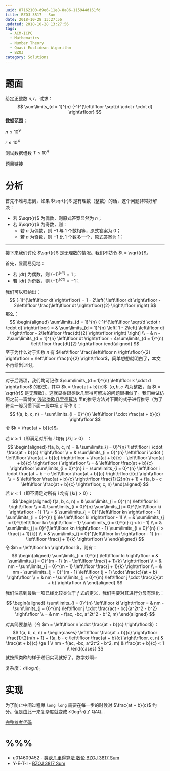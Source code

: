 ```yaml
---
uuid: 87162100-d9e6-11e8-8a86-115944d161fd
title: BZOJ 3817 - Sum
date: 2018-10-28 13:27:56
updated: 2018-10-28 13:27:56
tags:
  - ACM-ICPC
  - Mathematics
  - Number Theory
  - Quasi-Euclidean Algorithm
  - BZOJ
category: Solutions
---
```


# 题面

给定正整数 $n, r$，试求：
$$
\sum\limits_{d = 1}^{n} (-1)^{\left\lfloor \sqrt{d \cdot r \cdot d} \right\rfloor}
$$
**数据范围**：

$n \le 10^9$

$r \le 10^4$

测试数据组数 $T \le 10^4$

[题目链接](https://www.lydsy.com/JudgeOnline/problem.php?id=3817)

# 分析

首先不难考虑到，如果 $\sqrt{r}$ 是有理数（整数）的话，这个问题非常好解决：

- 若 $\sqrt{r}$ 为偶数，则原式答案显然为 $n$；
- 若 $\sqrt{r}$ 为奇数，则：
  - 若 $n$ 为偶数，则 $-1$ 与 $1$ 个数相等，原式答案为 $0$；
  - 若 $n$ 为奇数，则 $-1$ 比 $1$ 个数多一个，原式答案为 $1$；

---

接下来我们讨论 $\sqrt{r}$ 是无理数的情况。我们不妨令 $t = \sqrt{r}$。

首先，显而易见地：

- 若 $\left\lfloor dt \right\rfloor$ 为偶数，则 $(-1)^{\left\lfloor dt \right\rfloor} = 1$；
- 若 $\left\lfloor dt \right\rfloor$ 为奇数，则 $(-1)^{\left\lfloor dt \right\rfloor} = -1$；

我们可以归纳出：
$$
(-1)^{\left\lfloor dt \right\rfloor} = 1 - 2\left( \left\lfloor dt \right\rfloor - 2\left\lfloor \frac{\left\lfloor dt \right\rfloor}{2} \right\rfloor \right)
$$
那么：
$$
\begin{aligned}
\sum\limits_{d = 1}^{n} (-1)^{\left\lfloor \sqrt{d \cdot r \cdot d} \right\rfloor}
= & \sum\limits_{d = 1}^{n} \left[ 1 - 2\left( \left\lfloor dt \right\rfloor - 2\left\lfloor \frac{dt}{2} \right\rfloor \right) \right] \\
= & n - 2\sum\limits_{d = 1}^{n} \left\lfloor dt \right\rfloor + 4\sum\limits_{d = 1}^{n} \left\lfloor \frac{dt}{2} \right\rfloor
\end{aligned}
$$
至于为什么对于实数 $n$ 有 $\left\lfloor \frac{\left\lfloor n \right\rfloor}{2} \right\rfloor = \left\lfloor \frac{n}{2} \right\rfloor$，简单想想就明白了，本文不再给出证明。

---

对于后两项，我们均可记作 $\sum\limits_{d = 1}^{n} \left\lfloor k \cdot d \right\rfloor$ 的形式，其中 $k = \frac{at + b}{c}$（$a, b, c$ 均为整数，而 $t = \sqrt{r}$ 是无理数）。这就显得跟类欧几里得可解决的问题很相似了。我们尝试仿照之前一篇博文 [浅谈类欧几里德算法](https://blog.codgician.pw/2018/10/18/quasi-euclidean-algorithm/) 里的推导方法对下面的式子进行推导（为了符合一般习惯下面一段中把 $d$ 写作 $i$）：
$$
f(a, b, c, n) = \sum\limits_{i = 0}^{n} \left\lfloor i \cdot \frac{at + b}{c} \right\rfloor
$$
令 $k = \frac{at + b}{c}$。

若 $k \ge1$（即满足对所有 $i$ 均有 $\left\lfloor ki \right\rfloor > 0$） ：
$$
\begin{aligned}
f(a, b, c, n) = & \sum\limits_{i = 0}^{n} \left\lfloor i \cdot \frac{at + b}{c} \right\rfloor \\
= & \sum\limits_{i = 0}^{n} \left\lfloor i \cdot ( \left\lfloor \frac{at + b}{c} \right\rfloor + \frac{at + b}{c} - \left\lfloor \frac{at + b}{c} \right\rfloor ) \right\rfloor \\
= & \left\lfloor \frac{at + b}{c} \right\rfloor \sum\limits_{i = 0}^{n} i + \sum\limits_{i = 0}^{n} \left\lfloor i \cdot \frac{at + b - c \left\lfloor \frac{at + b}{c} \right\rfloor}{c} \right\rfloor \\
= & \left\lfloor \frac{at + b}{c} \right\rfloor \frac{1}{2}n(n + 1) + f(a, b - c \left\lfloor \frac{at + b}{c} \right\rfloor, c, n)
\end{aligned}
$$
若 $k < 1$（即不满足对所有 $i$ 均有 $\left\lfloor ki \right\rfloor > 0$）：
$$
\begin{aligned}
f(a, b, c, n) = & \sum\limits_{i = 0}^{n} \left\lfloor ki \right\rfloor \\
= & \sum\limits_{i = 0}^{n} \sum\limits_{j = 0}^{\left\lfloor ki \right\rfloor - 1} 1 \\
= & \sum\limits_{j = 0}^{\left\lfloor kn \right\rfloor - 1} \sum\limits_{i = 0}^{n} (j \le \left\lfloor ki \right\rfloor - 1) \\
= & \sum\limits_{j = 0}^{\left\lfloor kn \right\rfloor - 1} \sum\limits_{i = 0}^{n} (j < ki - 1) \\
= & \sum\limits_{j = 0}^{\left\lfloor kn \right\rfloor - 1} \sum\limits_{i = 0}^{n} (i > \frac{j + 1}{k}) \\
= & \sum\limits_{j = 0}^{\left\lfloor kn \right\rfloor - 1} (n - \left\lfloor \frac{j + 1}{k} \right\rfloor) \\
\end{aligned}
$$
令 $m = \left\lfloor kn \right\rfloor $，则有：
$$
\begin{aligned}
\sum\limits_{i = 0}^{n} \left\lfloor ki \right\rfloor 
= & \sum\limits_{j = 0}^{m - 1} (n - \left\lfloor \frac{j + 1}{k} \right\rfloor) \\
= & nm - \sum\limits_{j = 0}^{m - 1} \left\lfloor \frac{j + 1}{k} \right\rfloor \\
= & nm - \sum\limits_{j = 0}^{m - 1} \left\lfloor (j + 1) \cdot \frac{c}{at + b} \right\rfloor \\
= & nm - \sum\limits_{j = 0}^{m} \left\lfloor j \cdot \frac{c}{at + b} \right\rfloor \\
\end{aligned}
$$

我们注意到最后一项已经比较类似于 $f$ 式的定义，我们需要对其进行分母有理化：

$$
\begin{aligned}
\sum\limits_{i = 0}^{n} \left\lfloor ki \right\rfloor
= & nm - \sum\limits_{j = 0}^{m} \left\lfloor j \cdot \frac{act - bc}{a^2t^2 - b^2} \right\rfloor \\
= & nm - f(ac, -bc, a^2t^2 - b^2, m)
\end{aligned}
$$

对其简要总结（令 $m = \left\lfloor n \cdot \frac{at + b}{c} \right\rfloor$）：
$$
f(a, b, c, n) = 
\begin{cases}
\left\lfloor \frac{at + b}{c} \right\rfloor \frac{1}{2}n(n + 1) + f(a, b - c \left\lfloor \frac{at + b}{c} \right\rfloor, c, n) & \frac{at + b}{c} \ge 1 \\
nm - f(ac, -bc, a^2t^2 - b^2, m) & \frac{at + b}{c} < 1 \\
\end{cases}
$$
就按照类欧的样子递归实现就好了。数学妙啊~

复杂度：$\mathcal{O}(\log{n})$。

# 实现

为了防止中间过程爆 `long long` 需要在每一步的时候对 $\frac{at + b}{c}$ 约分。但是由此一来复杂度就变成 $\mathcal{O}(\log^2{n})$了 QAQ...

[完整参考代码](https://github.com/codgician/ACM-ICPC/blob/master/BZOJ/3817/quasi_euclidean.cpp)

# %%%

- u014609452 - [类欧几里得算法 数论 BZOJ 3817 Sum](https://blog.csdn.net/u014609452/article/details/52343533)
- Y-E-T-I - [BZOJ 3817 Sum](https://www.cnblogs.com/Y-E-T-I/p/8435828.html)
